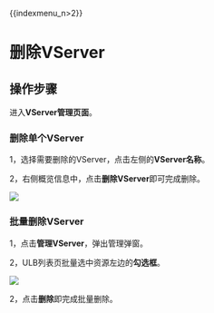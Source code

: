 {{indexmenu_n>2}}

# 删除VServer

## 操作步骤

进入**VServer管理页面**。

### 删除单个VServer

1，选择需要删除的VServer，点击左侧的**VServer名称**。

2，右侧概览信息中，点击**删除VServer**即可完成删除。

![](https://static.ucloud.cn/fc91a84b6c364c8fb7aefddd3812c3c9.png)

### 批量删除VServer

1，点击**管理VServer**，弹出管理弹窗。

2，ULB列表页批量选中资源左边的**勾选框**。

![](https://static.ucloud.cn/a52e2f6d15e24df0a398233a59e22b2b.png)

2，点击**删除**即完成批量删除。

